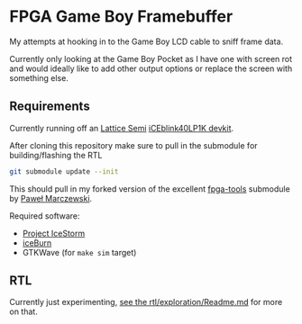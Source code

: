 # FPGA Game Boy Framebuffer

My attempts at hooking in to the Game Boy LCD cable to sniff frame data.

Currently only looking at the Game Boy Pocket as I have one with screen rot and would ideally like to add other output options or replace the screen with something else.

## Requirements

Currently running off an [Lattice Semi](http://www.latticesemi.com) [iCEblink40LP1K devkit](http://www.latticesemi.com/iCEblink40-LP1K).

After cloning this repository make sure to pull in the submodule for building/flashing the RTL

```bash
git submodule update --init
```

This should pull in my forked version of the excellent [fpga-tools](https://github.com/pwmarcz/fpga-tools/) submodule by [Paweł Marczewski](https://github.com/pwmarcz).

Required software:

- [Project IceStorm](http:///www.clifford.at/icestorm/)
- [iceBurn](https://github.com/davidcarne/iceBurn)
- GTKWave (for `make sim` target)

## RTL

Currently just experimenting, [see the rtl/exploration/Readme.md](./rtl/exploration/Readme.md) for more on that.
